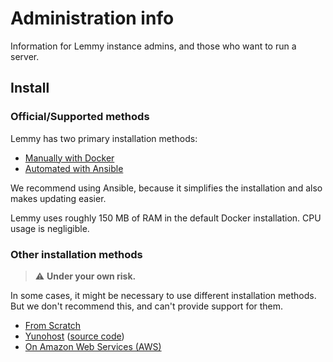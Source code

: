 # Administration info

Information for Lemmy instance admins, and those who want to run a server.

## Install
### Official/Supported methods

Lemmy has two primary installation methods: 
- [Manually with Docker](install_docker.md)
- [Automated with Ansible](install_ansible.md)

We recommend using Ansible, because it simplifies the installation and also makes updating easier.

Lemmy uses roughly 150 MB of RAM in the default Docker installation. CPU usage is negligible. 

### Other installation methods
> ⚠️ **Under your own risk.**

In some cases, it might be necessary to use different installation methods. But we don't recommend this, and can't provide support for them.
- [From Scratch](from_scratch.md)
- [Yunohost](https://install-app.yunohost.org/?app=lemmy) ([source code](https://github.com/YunoHost-Apps/lemmy_ynh))
- [On Amazon Web Services (AWS)](on_aws.md)
